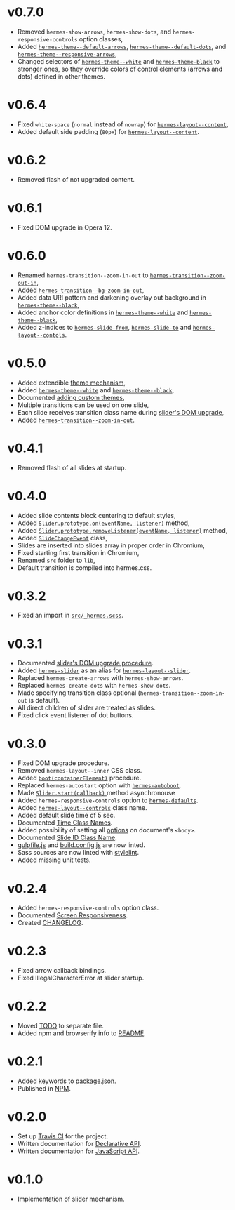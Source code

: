 [gulp-eslint]: https://github.com/adametry/gulp-eslint
[gulp-sass]: https://github.com/dlmanning/gulp-sass
[gulp-uglify]: https://github.com/terinjokes/gulp-uglify
[stylelint]: https://github.com/stylelint/stylelint

[hermes-autoboot]: class-names.md#hermes-autoboot
[hermes-defaults]: class-names.md#hermes-defaults
[layout-controls]: class-names.md#hermes-layout--controls
[hermes-slider]: class-names.md#hermes-slider
[layout-slider]: class-names.md#hermes-layout--slider
[layout-content]: class-names.md#hermes-layout--content
[slide-from]: class-names.md#hermes-slide-from
[slide-to]: class-names.md#hermes-slide-to

[hermes-boot]: javascript-api.md#bootcontainerelement
[slider-start]: javascript-api.md#sliderstartcallback
[slider-on]: javascript-api.md#sliderprototypeoneventname-listener
[slider-remove-listener]: javascript-api.md#sliderprototyperemovelistenereventname-listener
[slide-change-event]: javascript-api.md#slidechangeevent

[time-class-names]: class-names.md#time-class-names
[option-class-names]: class-names.md#option-class-names
[theme-white]: class-names.md#hermes-theme--white
[theme-black]: class-names.md#hermes-theme--black
[theme-arrows]: class-names.md#hermes-theme--default-arrows
[theme-dots]: class-names.md#hermes-theme--default-dots
[theme-responsive-arrows]: class-names.md#hermes-theme--responsive-arrows
[theme-regex]: class-names.md#hermes-theme--sg
[zoom-out-in]: class-names.md#hermes-transition--zoom-out-in
[bg-zoom-in-out]: class-names.md#hermes-transition--bg-zoom-in-out
[slide-id]: class-names.md#hermes-slide-id-s

# v0.7.0

 * Removed `hermes-show-arrows`, `hermes-show-dots`, and
  `hermes-responsive-controls` option classes,
 * Added [`hermes-theme--default-arrows`][theme-arrows],
   [`hermes-theme--default-dots`][theme-dots],
   and [`hermes-theme--responsive-arrows`][theme-responsive-arrows],
 * Changed selectors of [`hermes-theme--white`][theme-white] and
   [`hermes-theme-black`][theme-black] to stronger ones, so they override
   colors of&nbsp;control elements (arrows and dots) defined in other themes.
# v0.6.4

 * Fixed `white-space` (`normal` instead of `nowrap`) for [`hermes-layout--content`][layout-content],
 * Added default side padding (`80px`) for [`hermes-layout--content`][layout-content].

# v0.6.2

 * Removed flash of not upgraded content.

# v0.6.1

 * Fixed DOM upgrade in Opera 12.

# v0.6.0

 * Renamed `hermes-transition--zoom-in-out` to [`hermes-transition--zoom-out-in`][zoom-out-in],
 * Added [`hermes-transition--bg-zoom-in-out`][bg-zoom-in-out],
 * Added data URI pattern and darkening overlay out background in [`hermes-theme--black`][theme-black],
 * Added anchor color definitions in [`hermes-theme--white`][theme-white] and [`hermes-theme--black`][theme-black],
 * Added z-indices to [`hermes-slide-from`][slide-from], [`hermes-slide-to`][slide-to]
   and [`hermes-layout--contols`][layout-controls].

# v0.5.0

 * Added extendible [theme mechanism][theme-regex],
 * Added [`hermes-theme--white`][theme-white] and [`hermes-theme--black`][theme-black],
 * Documented [adding custom themes](custom-themes.md),
 * Multiple transitions can be used on one slide,
 * Each slide receives transition class name during [slider's DOM upgrade](dom-upgrade.md),
 * Added [`hermes-transition--zoom-in-out`][zoom-out-in].

# v0.4.1

 * Removed flash of all slides at startup.

# v0.4.0

 * Added slide contents block centering to default styles,
 * Added [`Slider.prototype.on(eventName, listener)`][slider-on] method,
 * Added [`Slider.prototype.removeListener(eventName, listener)`][slider-remove-listener] method,
 * Added [`SlideChangeEvent`][slide-change-event] class,
 * Slides are inserted into slides array in proper order in Chromium,
 * Fixed starting first transition in Chromium,
 * Renamed `src` folder to `lib`,
 * Default transition is compiled into hermes.css.

# v0.3.2

 * Fixed an import in [`src/_hermes.scss`](../src/_hermes.scss).

# v0.3.1

 * Documented [slider's DOM upgrade procedure](dom-upgrade.md).
 * Added [`hermes-slider`][hermes-slider] as an alias for [`hermes-layout--slider`][layout-slider].
 * Replaced `hermes-create-arrows` with `hermes-show-arrows`.
 * Replaced `hermes-create-dots` with `hermes-show-dots`.
 * Made specifying transition class optional (`hermes-transition--zoom-in-out` is default).
 * All direct children of slider are treated as slides.
 * Fixed click event listener of dot buttons.

# v0.3.0

 * Fixed DOM upgrade procedure.
 * Removed `hermes-layout--inner` CSS class.
 * Added [`boot(containerElement)`][hermes-boot] procedure.
 * Replaced `hermes-autostart` option with [`hermes-autoboot`][hermes-autoboot].
 * Made [`Slider.start(callback)` ][slider-start] method asynchronouse
 * Added `hermes-responsive-controls` option to [`hermes-defaults`][hermes-defaults].
 * Added [`hermes-layout--controls`][layout-controls] class name.
 * Added default slide time of 5 sec.
 * Documented [Time Class Names][time-class-names].
 * Added possibility of setting all [options][option-class-names]
  on document's `<body>`.
 * Documented [Slide ID Class Name][slide-id].
 * [gulpfile.js][v0.2.5_1] and [build.config.js][v0.2.5_2] are now linted.
 * Sass sources are now linted with [stylelint][stylelint].
 * Added missing unit tests.

[v0.2.5_1]: gulpfile.js
[v0.2.5_2]: build.config.js

# v0.2.4

 * Added `hermes-responsive-controls` option class.
 * Documented [Screen Responsiveness][v0.2.4_2].
 * Created [CHANGELOG][v0.2.4_3].

[v0.2.4_2]: doc/responsiveness.md
[v0.2.4_3]: CHANGELOG.md

# v0.2.3

 * Fixed arrow callback bindings.
 * Fixed IllegalCharacterError at slider startup.

# v0.2.2

 * Moved [TODO][v0.2.2_1] to separate file.
 * Added npm and browserify info to [README][v0.2.2_2].

[v0.2.2_1]: TODO.md
[v0.2.2_2]: README.md

# v0.2.1

 * Added keywords to [package.json][v0.2.1_1].
 * Published in [NPM][v0.2.1_2].

[v0.2.1_1]: package.json
[v0.2.1_2]: https://www.npmjs.com/package/hermes-slider

# v0.2.0

 * Set up [Travis CI][v0.2.0_1] for the project.
 * Written documentation for [Declarative API][v0.2.0_2].
 * Written documentation for [JavaScript API][v0.2.0_3].

[v0.2.0_1]: https://travis-ci.org/webfront-toolkit/hermes
[v0.2.0_2]: doc/class-names.md
[v0.2.0_3]: doc/javascript-api.md

# v0.1.0

 * Implementation of slider mechanism.

